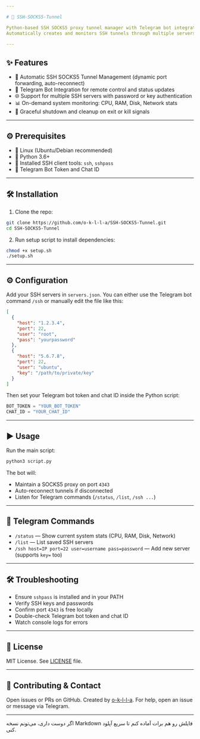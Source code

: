 ```yaml
---

# 🚀 SSH-SOCKS5-Tunnel

Python-based SSH SOCKS5 proxy tunnel manager with Telegram bot integration.
Automatically creates and monitors SSH tunnels through multiple servers, sends system info, and accepts remote commands via Telegram.

---
```


## ✨ Features

* 🔄 Automatic SSH SOCKS5 Tunnel Management (dynamic port forwarding, auto-reconnect)
* 🤖 Telegram Bot Integration for remote control and status updates
* 🌐 Support for multiple SSH servers with password or key authentication
* 📊 On-demand system monitoring: CPU, RAM, Disk, Network stats
* 🛑 Graceful shutdown and cleanup on exit or kill signals

---

## ⚙️ Prerequisites

* 🐧 Linux (Ubuntu/Debian recommended)
* 🐍 Python 3.6+
* 🔐 Installed SSH client tools: `ssh`, `sshpass`
* 🤖 Telegram Bot Token and Chat ID

---

## 🛠️ Installation

1. Clone the repo:

```bash
git clone https://github.com/o-k-l-l-a/SSH-SOCKS5-Tunnel.git
cd SSH-SOCKS5-Tunnel
```

2. Run setup script to install dependencies:

```bash
chmod +x setup.sh
./setup.sh
```

---

## ⚙️ Configuration

Add your SSH servers in `servers.json`. You can either use the Telegram bot command `/ssh` or manually edit the file like this:

```json
[
  {
    "host": "1.2.3.4",
    "port": 22,
    "user": "root",
    "pass": "yourpassword"
  },
  {
    "host": "5.6.7.8",
    "port": 22,
    "user": "ubuntu",
    "key": "/path/to/private/key"
  }
]
```

Then set your Telegram bot token and chat ID inside the Python script:

```python
BOT_TOKEN = "YOUR_BOT_TOKEN"
CHAT_ID = "YOUR_CHAT_ID"
```

---

## ▶️ Usage

Run the main script:

```bash
python3 script.py
```

The bot will:

* Maintain a SOCKS5 proxy on port `4343`
* Auto-reconnect tunnels if disconnected
* Listen for Telegram commands (`/status`, `/list`, `/ssh ...`)

---

## 💬 Telegram Commands

* `/status` — Show current system stats (CPU, RAM, Disk, Network)
* `/list` — List saved SSH servers
* `/ssh host=IP port=22 user=username pass=password` — Add new server (supports `key=` too)

---

## 🛠 Troubleshooting

* Ensure `sshpass` is installed and in your PATH
* Verify SSH keys and passwords
* Confirm port `4343` is free locally
* Double-check Telegram bot token and chat ID
* Watch console logs for errors

---

## 📄 License

MIT License. See [LICENSE](LICENSE) file.

---

## 🤝 Contributing & Contact

Open issues or PRs on GitHub.
Created by [o-k-l-l-a](https://github.com/o-k-l-l-a).
For help, open an issue or message via Telegram.

---

اگر دوست داری، می‌تونم نسخه Markdown فایلش رو هم برات آماده کنم تا سریع آپلود کنی.
